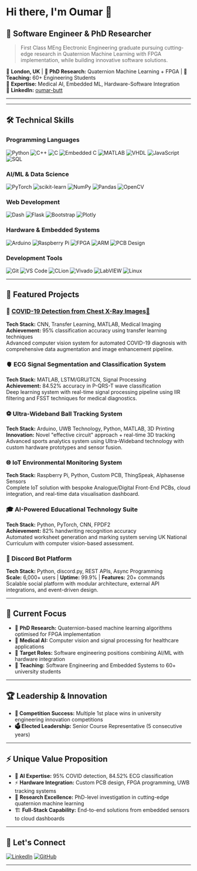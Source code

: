 # Hi there, I'm Oumar 👋

## 🔬 Software Engineer & PhD Researcher

> First Class MEng Electronic Engineering graduate pursuing cutting-edge research in Quaternion Machine Learning with FPGA implementation, while building innovative software solutions.

📍 **London, UK** | 🔬 **PhD Research:** Quaternion Machine Learning + FPGA | 👥 **Teaching:** 60+ Engineering Students  
🎯 **Expertise:** Medical AI, Embedded ML, Hardware-Software Integration  
💼 **LinkedIn:** [oumar-butt](https://linkedin.com/in/oumar-butt)

---

<!--![GitHub Stats](https://github-readme-stats.vercel.app/api?username=oum4r&show_icons=true&theme=radical&include_all_commits=true&count_private=true)-->
<!--![GitHub Streak](https://github-readme-streak-stats.herokuapp.com/?user=oum4r&theme=radical)-->

---

## 🛠️ Technical Skills

### Programming Languages
![Python](https://img.shields.io/badge/Python-3776AB?style=for-the-badge&logo=python&logoColor=white)
![C++](https://img.shields.io/badge/C++-00599C?style=for-the-badge&logo=c%2B%2B&logoColor=white)
![C](https://img.shields.io/badge/C-A8B9CC?style=for-the-badge&logo=c&logoColor=white)
![Embedded C](https://img.shields.io/badge/Embedded_C-00599C?style=for-the-badge&logo=c&logoColor=white)
![MATLAB](https://img.shields.io/badge/MATLAB-0076A8?style=for-the-badge&logo=mathworks&logoColor=white)
![VHDL](https://img.shields.io/badge/VHDL-543978?style=for-the-badge&logoColor=white)
![JavaScript](https://img.shields.io/badge/JavaScript-F7DF1E?style=for-the-badge&logo=javascript&logoColor=black)
![SQL](https://img.shields.io/badge/SQL-4479A1?style=for-the-badge&logo=mysql&logoColor=white)

### AI/ML & Data Science
![PyTorch](https://img.shields.io/badge/PyTorch-EE4C2C?style=for-the-badge&logo=pytorch&logoColor=white)
![scikit-learn](https://img.shields.io/badge/scikit--learn-F7931E?style=for-the-badge&logo=scikit-learn&logoColor=white)
![NumPy](https://img.shields.io/badge/NumPy-013243?style=for-the-badge&logo=numpy&logoColor=white)
![Pandas](https://img.shields.io/badge/Pandas-150458?style=for-the-badge&logo=pandas&logoColor=white)
![OpenCV](https://img.shields.io/badge/OpenCV-5C3EE8?style=for-the-badge&logo=opencv&logoColor=white)

### Web Development
![Dash](https://img.shields.io/badge/Dash-008DE4?style=for-the-badge&logo=plotly&logoColor=white)
![Flask](https://img.shields.io/badge/Flask-000000?style=for-the-badge&logo=flask&logoColor=white)
![Bootstrap](https://img.shields.io/badge/Bootstrap-563D7C?style=for-the-badge&logo=bootstrap&logoColor=white)
![Plotly](https://img.shields.io/badge/Plotly-3F4F75?style=for-the-badge&logo=plotly&logoColor=white)

### Hardware & Embedded Systems
![Arduino](https://img.shields.io/badge/Arduino-00979D?style=for-the-badge&logo=arduino&logoColor=white)
![Raspberry Pi](https://img.shields.io/badge/Raspberry%20Pi-C51A4A?style=for-the-badge&logo=raspberry-pi&logoColor=white)
![FPGA](https://img.shields.io/badge/FPGA-FF6600?style=for-the-badge&logoColor=white)
![ARM](https://img.shields.io/badge/ARM%20Cortex-0091BD?style=for-the-badge&logo=arm&logoColor=white)
![PCB Design](https://img.shields.io/badge/PCB_Design-00979D?style=for-the-badge&logoColor=white)

### Development Tools
![Git](https://img.shields.io/badge/Git-F05032?style=for-the-badge&logo=git&logoColor=white)
![VS Code](https://img.shields.io/badge/VS_Code-007ACC?style=for-the-badge&logo=visual-studio-code&logoColor=white)
![CLion](https://img.shields.io/badge/CLion-000000?style=for-the-badge&logo=clion&logoColor=white)
![Vivado](https://img.shields.io/badge/Xilinx_Vivado-FF1010?style=for-the-badge&logoColor=white)
![LabVIEW](https://img.shields.io/badge/LabVIEW-FFDB00?style=for-the-badge&logo=labview&logoColor=black)
![Linux](https://img.shields.io/badge/Linux-FCC624?style=for-the-badge&logo=linux&logoColor=black)

---

## 🚀 Featured Projects

### 🏥 [COVID-19 Detection from Chest X-Ray Images🔗](https://github.com/oum4r/covid-xray-detection)
**Tech Stack:** CNN, Transfer Learning, MATLAB, Medical Imaging  
**Achievement:** 95% classification accuracy using transfer learning techniques  
Advanced computer vision system for automated COVID-19 diagnosis with comprehensive data augmentation and image enhancement pipeline.

### 🫀 ECG Signal Segmentation and Classification System
**Tech Stack:** MATLAB, LSTM/GRU/TCN, Signal Processing  
**Achievement:** 84.52% accuracy in P-QRS-T wave classification  
Deep learning system with real-time signal processing pipeline using IIR filtering and FSST techniques for medical diagnostics.
<!--[🔗 View Project](https://github.com/username/ecg-classification)-->

### ⚽ Ultra-Wideband Ball Tracking System
**Tech Stack:** Arduino, UWB Technology, Python, MATLAB, 3D Printing  
**Innovation:** Novel "effective circuit" approach + real-time 3D tracking  
Advanced sports analytics system using Ultra-Wideband technology with custom hardware prototypes and sensor fusion.
<!--[🔗 View Project](https://github.com/username/sports-tracking)-->

### 🌐 IoT Environmental Monitoring System
**Tech Stack:** Raspberry Pi, Python, Custom PCB, ThingSpeak, Alphasense Sensors  
Complete IoT solution with bespoke Analogue/Digital Front-End PCBs, cloud integration, and real-time data visualisation dashboard.
<!--[🔗 View Project](https://github.com/username/iot-air-quality)-->

### 🎓 AI-Powered Educational Technology Suite
**Tech Stack:** Python, PyTorch, CNN, FPDF2  
**Achievement:** 82% handwriting recognition accuracy  
Automated worksheet generation and marking system serving UK National Curriculum with computer vision-based assessment.
<!--[🔗 Generator](https://github.com/username/worksheet-generator) | [🔗 ML Marking](https://github.com/username/automated-marking)-->

### 🤖 Discord Bot Platform
**Tech Stack:** Python, discord.py, REST APIs, Async Programming  
**Scale:** 6,000+ users | **Uptime:** 99.9% | **Features:** 20+ commands  
Scalable social platform with modular architecture, external API integrations, and event-driven design.
<!--[🔗 View Project](https://github.com/username/discord-bot)-->

---

## 🎯 Current Focus

- 🔬 **PhD Research:** Quaternion-based machine learning algorithms optimised for FPGA implementation
- 🏥 **Medical AI:** Computer vision and signal processing for healthcare applications  
- 💼 **Target Roles:** Software engineering positions combining AI/ML with hardware integration
- 👥 **Teaching:** Software Engineering and Embedded Systems to 60+ university students

---

## 🏆 Leadership & Innovation

- **🥇 Competition Success:** Multiple 1st place wins in university engineering innovation competitions
- **🗳️ Elected Leadership:** Senior Course Representative (5 consecutive years)

---

## ⚡ Unique Value Proposition

- 🧠 **AI Expertise:** 95% COVID detection, 84.52% ECG classification
- ⚡ **Hardware Integration:** Custom PCB design, FPGA programming, UWB tracking systems
- 🔬 **Research Excellence:** PhD-level investigation in cutting-edge quaternion machine learning
- 🏗️ **Full-Stack Capability:** End-to-end solutions from embedded sensors to cloud dashboards

---

## 🤝 Let's Connect

[![LinkedIn](https://img.shields.io/badge/LinkedIn-0077B5?style=for-the-badge&logo=linkedin&logoColor=white)](https://linkedin.com/in/oumar-butt)
[![GitHub](https://img.shields.io/badge/GitHub-100000?style=for-the-badge&logo=github&logoColor=white)](https://github.com/oum4r)

---
